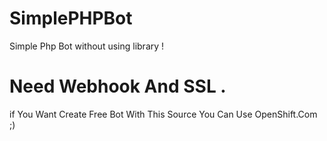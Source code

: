 # SimplePHPBot
Simple Php Bot without using library !
# Need Webhook And SSL .

if You Want Create Free Bot With This Source You Can Use OpenShift.Com ;)

